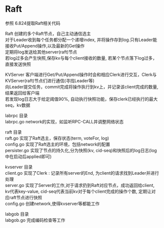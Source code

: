 # Raft
参照 6.824提取Raft相关代码


Raft		创建的多个Raft节点，自己主动通信选主  
			对于Leader收到每个任务都分配一个递增index, 并将操作存到log.只有Leader能接收Put/Append操作,以及最新的Get操作  
			定期将log发送给其他server(raft)节点  
			若log过多会产生快照,保存kv与每个client接收的数量, 若某个节点落下log过多，直接发送快照  
  
KVServer	客户端进行Get/Put/Append操作时会和相应Clerk进行交互，Clerk与KVServer(raft)节点们进行通信(寻找Leader等)  
			向Leader提交任务，commit完成将操作执行到kv上，并记录该client完成的数量,结果返回给客户端  
			若发现log日志大于给定阈值90%, 自动执行快照功能，保存clerk已经执行的最大seq，kv数据  



labrpc	目录  
labrpc.go		network的实现，如监听RPC-CALL并调整网络状态  


raft 目录  
raft.go			实现了Raft选主，保存状态(term, voteFor, log)  
config.go		实现了Raft选主的环境，包括network的配置  
persister.go	实现了节点的持久化,分为快照(kv, cid-seq)和快照后的log日志(log中在启动后applied即可)  


kvserver 目录  
client.go		实现了Clerk : 记录所有server的End, 为client的请求找到Leader并进行处理  
server.go		实现了Server的工作,对于请求扔到Raft对应节点，成功返回给client, kv代表key-value, cid-seq代表当前kv对于每个client完成的操作个数, 定期让对应raft节点进行快照   
config.go		创建network,使得kvserver等都能工作  

labgob 目录  
labgob.go		完成编码检查等工作  

